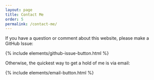 ```yaml
---
layout: page
title: Contact Me
order: 5
permalink: /contact-me/
---
```


If you have a question or comment about this website, please make a GitHub Issue:

{% include elements/github-issue-button.html %}

Otherwise, the quickest way to get a hold of me is via email:

{% include elements/email-button.html %}
